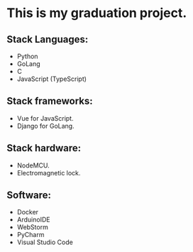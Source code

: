 # This is my graduation project.

## Stack Languages:

+ Python
+ GoLang
+ C
+ JavaScript (TypeScript)

## Stack frameworks:

+ Vue for JavaScript.
+ Django for GoLang.

## Stack hardware:

+ NodeMCU.
+ Electromagnetic lock.

## Software:

+ Docker
+ ArduinoIDE
+ WebStorm
+ PyCharm
+ Visual Studio Code
